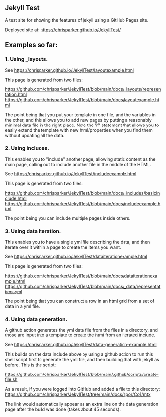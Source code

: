 ## Jekyll Test

A test site for showing the features of jekyll using a GitHub Pages site.

Deployed site at: https://chrisparker.github.io/JekyllTest/

## Examples so far:

### 1. Using _layouts. 

See https://chrisparker.github.io/JekyllTest/layoutexample.html

This page is generated from two files:

https://github.com/chrisparker/JekyllTest/blob/main/docs/_layouts/representation.html
https://github.com/chrisparker/JekyllTest/blob/main/docs/layoutexample.html

The point being that you put your template in one file, and the variables in the other, and this allows you to add new pages by putting a reasonably minimal data file in the right place. Note the 'if' statement that allows you to easily extend the template with new html/properties when you find them without updating all the data.

### 2. Using includes. 

This enables you to "include" another page, allowing static content as the main page, calling out to include another file in the middle of the HTML.

See https://chrisparker.github.io/JekyllTest/includeexample.html

This page is generated from two files:

https://github.com/chrisparker/JekyllTest/blob/main/docs/_includes/basicinclude.html
https://github.com/chrisparker/JekyllTest/blob/main/docs/includeexample.html

The point being you can include multiple pages inside others.

### 3. Using data iteration. 

This enables you to have a single yml file describing the data, and then iterate over it within a page to create the items you want.

See https://chrisparker.github.io/JekyllTest/dataiterationexample.html

This page is generated from two files:

https://github.com/chrisparker/JekyllTest/blob/main/docs/dataiterationexample.html
https://github.com/chrisparker/JekyllTest/blob/main/docs/_data/representations.yml

The point being that you can construct a row in an html grid from a set of data in a yml file.

### 4. Using data generation. 

A github action generates the yml data file from the files in a directory, and those are input into a template to create the html from an iterated include.

See https://chrisparker.github.io/JekyllTest/data-generation-example.html

This builds on the data include above by using a github action to run this shell script first to generate the yml file, and then building that with jekyll as before. This is the script:

https://github.com/chrisparker/JekyllTest/blob/main/.github/scripts/create-file.sh

As a result, if you were logged into GitHub and added a file to this directory:
https://github.com/chrisparker/JekyllTest/tree/main/docs/spor/Co1/mtx

The link would automatically appear as an extra line on the data generation page after the build was done (takes about 45 seconds).